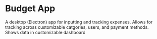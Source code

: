 # Budget App

A desktop (Electron) app for inputting and tracking expenses. 
Allows for tracking across customizable catgories, users, and payment methods. 
Shows data in customizable dashboard 
